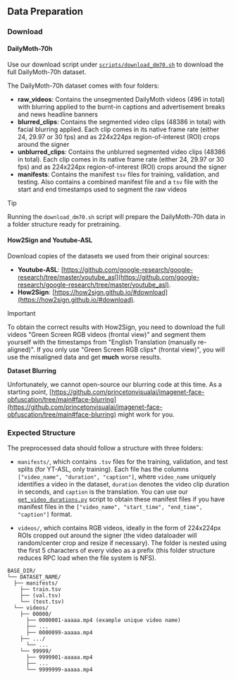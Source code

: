## Data Preparation

### Download

#### DailyMoth-70h

Use our download script under [`scripts/download_dm70.sh`](scripts/download_dm70.sh) to download the full DailyMoth-70h dataset. 

The DailyMoth-70h dataset comes with four folders:
  - **raw_videos**: Contains the unsegmented DailyMoth videos (496 in total) with blurring applied to the burnt-in captions and advertisement breaks and news headline banners
  - **blurred_clips**: Contains the segmented video clips (48386 in total) with facial blurring applied. Each clip comes in its native frame rate (either 24, 29.97 or 30 fps) and as 224x224px region-of-interest (ROI) crops around the signer
  - **unblurred_clips**: Contains the unblurred segmented video clips (48386 in total). Each clip comes in its native frame rate (either 24, 29.97 or 30 fps) and as 224x224px region-of-interest (ROI) crops around the signer
  - **manifests**: Contains the manifest `tsv` files for training, validation, and testing. Also contains a combined manifest file and a `tsv` file with the start and end timestamps used to segment the raw videos

> [!TIP]
> Running the `download_dm70.sh` script will prepare the DailyMoth-70h data in a folder structure ready for pretraining.

#### How2Sign and Youtube-ASL
Download copies of the datasets we used from their original sources:
- **Youtube-ASL**: [https://github.com/google-research/google-research/tree/master/youtube_asl](https://github.com/google-research/google-research/tree/master/youtube_asl).
- **How2Sign**: [https://how2sign.github.io/#download](https://how2sign.github.io/#download). 

> [!IMPORTANT]
> To obtain the correct results with How2Sign, you need to download the full videos "Green Screen RGB videos (frontal view)" and segment them yourself with the timestamps from "English Translation (manually re-aligned)". 
> If you only use "Green Screen RGB clips* (frontal view)", you will use the misaligned data and get **much** worse results.


**Dataset Blurring**

Unfortunately, we cannot open-source our blurring code at this time. As a starting point, [https://github.com/princetonvisualai/imagenet-face-obfuscation/tree/main#face-blurring](https://github.com/princetonvisualai/imagenet-face-obfuscation/tree/main#face-blurring) might work for you.

### Expected Structure

The preprocessed data should follow a structure with three folders:
- `manifests/`, which contains `.tsv` files for the training, validation, and test splits (for YT-ASL, only training). Each file has the columns `["video_name", "duration", "caption"]`, where `video_name` uniquely identifies a video in the dataset, `duration` denotes the video clip duration in seconds, and `caption` is the translation. You can use our [`get_video_durations.py`](scripts/get_video_durations.py) script to obtain these manifest files if you have manifest files in the `["video_name", "start_time", "end_time", "caption"]` format.


- `videos/`, which contains RGB videos, ideally in the form of 224x224px ROIs cropped out around the signer (the video dataloader will random/center crop and resize if necessary). The folder is nested using the first 5 characters of every video as a prefix (this folder structure reduces RPC load when the file system is NFS).

```
BASE_DIR/
└── DATASET_NAME/
  ├── manifests/
    ├── train.tsv
    ├── (val.tsv)
    └── (test.tsv)
  └── videos/
    ├── 00000/
      ├── 0000001-aaaaa.mp4 (example unique video name)
      ├── ...
      ├── 0000099-aaaaa.mp4
    ├── .../
      └── ...
    └── 99999/
      ├── 9999901-aaaaa.mp4
      ├── ...
      └── 9999999-aaaaa.mp4
```
